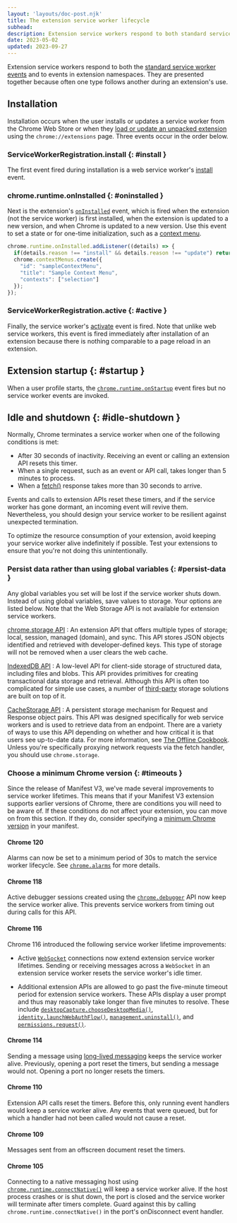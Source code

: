 ```yaml
---
layout: 'layouts/doc-post.njk'
title: The extension service worker lifecycle
subhead:
description: Extension service workers respond to both standard service worker events and events in extension namespaces. They are presented together because often one type follows another during an extension's use.
date: 2023-05-02
updated: 2023-09-27
---
```


Extension service workers respond to both the [standard service worker events](https://developer.mozilla.org/docs/Web/API/ServiceWorkerGlobalScope#events) and to events in extension namespaces. They are presented together because often one type follows another during an extension's use.

## Installation

Installation occurs when the user installs or updates a service worker from the Chrome Web Store or when they [load or update an unpacked extension](/docs/extensions/mv3/getstarted/development-basics/#load-unpacked) using the `chrome://extensions` page. Three events occur in the order below.

### ServiceWorkerRegistration.install {: #install }

The first event fired during installation is a web service worker's [install](https://developer.mozilla.org/docs/Web/API/ServiceWorkerGlobalScope/install_event) event.

### chrome.runtime.onInstalled {: #oninstalled }

Next is the extension's [`onInstalled`](/docs/extensions/reference/runtime/#event-onInstalled) event, which is fired when the extension (not the service worker) is first installed, when the extension is updated to a new version, and when Chrome is updated to a new version. Use this
event to set a state or for one-time initialization, such as a [context menu](/docs/extensions/reference/contextMenus/).

```js
chrome.runtime.onInstalled.addListener((details) => {
  if(details.reason !== "install" && details.reason !== "update") return;
  chrome.contextMenus.create({
    "id": "sampleContextMenu",
    "title": "Sample Context Menu",
    "contexts": ["selection"]
  });
});
```
### ServiceWorkerRegistration.active {: #active }

Finally, the  service worker's [activate](https://developer.mozilla.org/docs/Web/API/ServiceWorkerGlobalScope/activate_event) event is fired. Note that unlike web service workers, this event is fired immediately after installation of an extension because there is nothing comparable to a page reload in an extension.

## Extension startup {: #startup }

When a user profile starts, the [`chrome.runtime.onStartup`](/docs/extensions/reference/runtime/#event-onStartup) event fires but no service worker events are invoked.

## Idle and shutdown {: #idle-shutdown }

Normally, Chrome terminates a service worker when one of the following conditions is met:

-   After 30 seconds of inactivity. Receiving an event or calling an extension API resets this timer.
-   When a single request, such as an event or API call, takes longer than 5 minutes to process.
-   When a [fetch()](https://developer.mozilla.org/docs/Web/API/fetch) response takes more than 30 seconds to arrive.

Events and calls to extension APIs reset these timers, and if the service worker has gone dormant, an incoming event will revive them. Nevertheless, you should design your service worker to be resilient against unexpected termination.

To optimize the resource consumption of your extension, avoid keeping your service worker alive indefinitely if possible. Test your extensions to ensure that you're not doing this unintentionally.

### Persist data rather than using global variables {: #persist-data }

Any global variables you set will be lost if the service worker shuts down. Instead of using global variables, save values to storage. Your options are listed below. Note that the Web Storage API is not available for extension service workers.

[chrome.storage API](/docs/extensions/reference/storage/)
: An extension API that offers multiple types of storage; local, session, managed (domain), and sync. This API stores JSON objects identified and retrieved with developer-defined keys. This type of storage will not be removed when a user clears the web cache.

[IndexedDB API](https://developer.mozilla.org/docs/Web/API/IndexedDB_API)
: A low-level API for client-side storage of structured data, including files and blobs. This API provides primitives for creating transactional data storage and retrieval. Although this API is often too complicated for simple use cases, a number of [third-party](https://developer.mozilla.org/docs/Web/API/IndexedDB_API#see_also) storage solutions are built on top of it.

[CacheStorage API](https://developer.mozilla.org/docs/Web/API/CacheStorage)
: A persistent storage mechanism for Request and Response object pairs. This API was designed specifically for web service workers and is used to retrieve data from an endpoint. There are a variety of ways to use this API depending on whether and how critical it is that users see up-to-date data. For more information, see [The Offline Cookbook](​​https://web.dev/offline-cookbook). Unless you're specifically proxying network requests via the fetch handler, you should use `chrome.storage`.

### Choose a minimum Chrome version {: #timeouts }

Since the release of Manifest V3, we've made several improvements to service worker lifetimes. This means that if your Manifest V3 extension supports earlier versions of Chrome, there are conditions you will need to be aware of. If these conditions do not affect your extension, you can move on from this section. If they do, consider specifying a [minimum Chrome version](/docs/extensions/mv3/manifest/minimum_chrome_version/) in your manifest.

#### Chrome 120

Alarms can now be set to a minimum period of 30s to match the service worker lifecycle. See [`chrome.alarms`](/docs/extensions/reference/alarms/) for more details.

#### Chrome 118

Active debugger sessions created using the [`chrome.debugger`](/docs/extensions/reference/debugger/) API now keep the service worker alive. This prevents service workers from timing out during calls for this API.

#### Chrome 116

Chrome 116 introduced the following service worker lifetime improvements:

* Active [`WebSocket`](https://developer.mozilla.org/docs/Web/API/WebSockets_API) connections now extend extension service worker lifetimes. Sending or receiving messages across a `WebSocket` in an extension service worker resets the service worker's idle timer.

* Additional extension APIs are allowed to go past the five-minute timeout period for extension service workers. These APIs display a user prompt and thus may reasonably take longer than five minutes to resolve. These include [`desktopCapture.chooseDesktopMedia()`](/docs/extensions/reference/desktopCapture/#method-chooseDesktopMedia), [`identity.launchWebAuthFlow()`](/docs/extensions/reference/identity/#method-launchWebAuthFlow), [`management.uninstall()`](/docs/extensions/reference/management/#method-uninstall), and [`permissions.request()`](/docs/extensions/reference/permissions/#method-request).


#### Chrome 114

Sending a message using [long-lived messaging](/docs/extensions/mv3/messaging/#connect) keeps the service worker alive. Previously, opening a port reset the timers, but sending a message would not. Opening a port no longer resets the timers.

#### Chrome 110

Extension API calls reset the timers. Before this, only running event handlers would keep a service worker alive. Any events that were queued, but for which a handler had not been called would not cause a reset.

#### Chrome 109

Messages sent from an offscreen document reset the timers.

#### Chrome 105

Connecting to a native messaging host using [`chrome.runtime.connectNative()`](/docs/extensions/reference/runtime/#method-connectNative) will keep a service worker alive. If the host process crashes or is shut down, the port is closed and the service worker will terminate after timers complete. Guard against this by calling `chrome.runtime.connectNative()` in the port's onDisconnect event handler.
